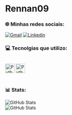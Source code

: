 
# Rennan09 

###
### 🌐 Minhas redes sociais:
[![Gmail](https://img.shields.io/badge/Gmail-333333?style=for-the-badge&logo=gmail&logoColor=red)](mailto:rennancarvalho@gmail.com)
[![Linkedin](https://img.shields.io/badge/LinkedIn-0077B5?style=for-the-badge&logo=linkedin&logoColor=white)](https://www.linkedin.com/in/rennan-carvalho-02657a29b/)

### 💻 Tecnolgias que utilizo:
<div style="display: inline_block"><br/>
    <img
        aling="left"
        alt="Python"
        title="Python"
        width="30px"
        style="padding right: 10px;"
        scr= <img src="https://cdn.jsdelivr.net/gh/devicons/devicon@latest/icons/python/python-plain.svg" />
        <img
            <img
        aling="left"
        alt="Python"
        title="Python"
        width="30px"
        style="padding right: 10px;"
        scr= <img src="https://cdn.jsdelivr.net/gh/devicons/devicon@latest/icons/git/git-original.svg" />

</div><br/>

### 📊 Stats:
<p>
    <img
    aling="left"
    alt="GitHub Stats"
    heigth="200"
    style="padding-rigth: 100px;"
    src="https://github-readme-stats.vercel.app/api?username=Rennan09&show_icons=true&theme=tokyonight&include_all_commits=true&locale=pt-br"
    />
    <br>
    <img
    aling="left"
    alt="GitHub Stats"
    heigth="200"
    style="padding-rigth: 100px;"
    src="https://github-readme-stats.vercel.app/api/top-langs/?username=Rennan09&theme=tokyonight&layout=compact&custom_title=Tecnologias&langs_count=7"
    />


